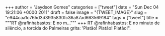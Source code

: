
+++
author = "Jaydson Gomes"
categories = ["tweet"]
date = "Sun Dec 04 19:21:06 +0000 2011"
draft = false
image = "{TWEET_IMAGE}"
slug = "e944caa1c765d3d3935830fc36a87ad663569184"
tags = ["tweet"]
title = """RT @rafinhabastos: E no m..."""
+++
RT @rafinhabastos: E no minuto de silêncio, a torcida do Palmeiras grita: 'Platão! Platão! Platão!".
